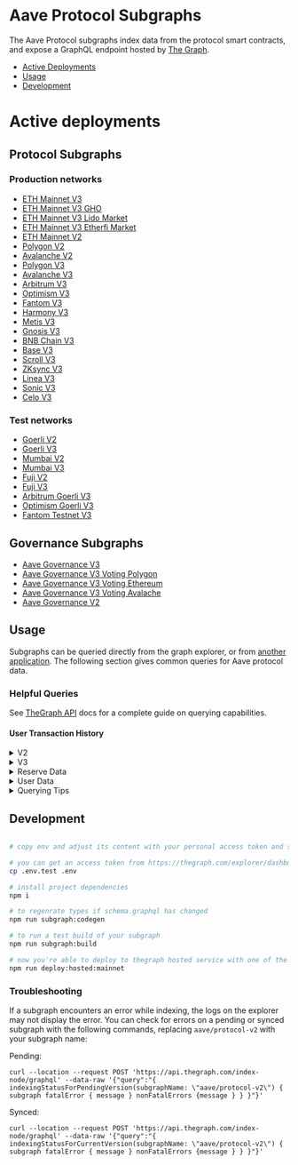 # Aave Protocol Subgraphs

The Aave Protocol subgraphs index data from the protocol smart contracts, and expose a GraphQL endpoint hosted by [The Graph](https://thegraph.com).

- [Active Deployments](#active-deployments)
- [Usage](#usage)
- [Development](#deployment)

# Active deployments

## Protocol Subgraphs

### Production networks

- [ETH Mainnet V3](https://thegraph.com/explorer/subgraphs/Cd2gEDVeqnjBn1hSeqFMitw8Q1iiyV9FYUZkLNRcL87g)
- [ETH Mainnet V3 GHO](https://thegraph.com/explorer/subgraphs/BQN5t5Mgti3BNLsZYEiL1MtiBJLa1DQJnaquXR1zTBjn)
- [ETH Mainnet V3 Lido Market](https://thegraph.com/explorer/subgraphs/5vxMbXRhG1oQr55MWC5j6qg78waWujx1wjeuEWDA6j3)
- [ETH Mainnet V3 Etherfi Market](https://thegraph.com/explorer/subgraphs/8o4HGApJkAqnvxAHShG4w5xiXihHyL7HkeDdQdRUYmqZ)
- [ETH Mainnet V2](https://thegraph.com/explorer/subgraphs/8wR23o1zkS4gpLqLNU4kG3JHYVucqGyopL5utGxP2q1N)
- [Polygon V2](https://thegraph.com/explorer/subgraphs/H1Et77RZh3XEf27vkAmJyzgCME2RSFLtDS2f4PPW6CGp)
- [Avalanche V2](https://thegraph.com/explorer/subgraphs/EZvK18pMhwiCjxwesRLTg81fP33WnR6BnZe5Cvma3H1C)
- [Polygon V3](https://thegraph.com/explorer/subgraphs/Co2URyXjnxaw8WqxKyVHdirq9Ahhm5vcTs4dMedAq211)
- [Avalanche V3](https://thegraph.com/explorer/subgraphs/2h9woxy8RTjHu1HJsCEnmzpPHFArU33avmUh4f71JpVn)
- [Arbitrum V3](https://thegraph.com/explorer/subgraphs/DLuE98kEb5pQNXAcKFQGQgfSQ57Xdou4jnVbAEqMfy3B)
- [Optimism V3](https://thegraph.com/explorer/subgraphs/DSfLz8oQBUeU5atALgUFQKMTSYV9mZAVYp4noLSXAfvb)
- [Fantom V3](https://thegraph.com/explorer/subgraphs/6L1vPqyE3xvkzkWjh6wUKc1ABWYYps5HJahoxhrv2PJn)
- [Harmony V3](https://thegraph.com/explorer/subgraphs/FifJapBdCqT9vgNqJ5axmr6eNyUpUSaRAbbZTfsViNsT)
- [Metis V3](https://metisapi.0xgraph.xyz/subgraphs/name/aave/protocol-v3-metis)
- [Gnosis V3](https://thegraph.com/explorer/subgraphs/HtcDaL8L8iZ2KQNNS44EBVmLruzxuNAz1RkBYdui1QUT)
- [BNB Chain V3](https://thegraph.com/explorer/subgraphs/7Jk85XgkV1MQ7u56hD8rr65rfASbayJXopugWkUoBMnZ)
- [Base V3](https://thegraph.com/explorer/subgraphs/GQFbb95cE6d8mV989mL5figjaGaKCQB3xqYrr1bRyXqF)
- [Scroll V3](https://thegraph.com/explorer/subgraphs/74JwenoHZb2aAYVGCCSdPWzi9mm745dyHyQQVoZ7Sbub)
- [ZKsync V3](https://thegraph.com/explorer/subgraphs/ENYSc8G3WvrbhWH8UZHrqPWYRcuyCaNmaTmoVp7uzabM)
- [Linea V3](https://thegraph.com/explorer/subgraphs/Gz2kjnmRV1fQj3R8cssoZa5y9VTanhrDo4Mh7nWW1wHa)
- [Sonic V3](https://thegraph.com/explorer/subgraphs/FQcacc4ZJaQVS9euWb76nvpSq2GxavBnUM6DU6tmspbi)
- [Celo V3](https://thegraph.com/explorer/subgraphs/72ysXwyqW9CvfqD8keWo2fEfdKZQRWGYdgC6cnvTSFKy)

### Test networks

- [Goerli V2](https://thegraph.com/hosted-service/subgraph/aave/protocol-v2-goerli)
- [Goerli V3](https://thegraph.com/hosted-service/subgraph/aave/protocol-v3-goerli)
- [Mumbai V2](https://thegraph.com/hosted-service/subgraph/aave/aave-v2-polygon-mumbai)
- [Mumbai V3](https://thegraph.com/hosted-service/subgraph/aave/protocol-v3-mumbai)
- [Fuji V2](https://thegraph.com/explorer/subgraphs/CkLPS5QuGQR5Ys6w9TSLCbUQ6zvKoa6R5SJmmRqFQjpd)
- [Fuji V3](https://thegraph.com/hosted-service/subgraph/aave/protocol-v3-fuji)
- [Arbitrum Goerli V3](https://thegraph.com/hosted-service/subgraph/aave/protocol-v3-arbitrum-goerli)
- [Optimism Goerli V3](https://thegraph.com/hosted-service/subgraph/aave/protocol-v3-optimism-goerli)
- [Fantom Testnet V3](https://thegraph.com/hosted-service/subgraph/aave/protocol-v3-fantom-testnet)

## Governance Subgraphs

- [Aave Governance V3](https://thegraph.com/explorer/subgraphs/A7QMszgomC9cnnfpAcqZVLr2DffvkGNfimD8iUSMiurK)
- [Aave Governance V3 Voting Polygon](https://thegraph.com/explorer/subgraphs/32WLrLTQctAgfoshbkteHfxLu3DpAeZwh2vUPWXV6Qxu)
- [Aave Governance V3 Voting Ethereum](https://thegraph.com/explorer/subgraphs/2QPwuCfFtQ8WSCZoN3i9SmdoabMzbq2pmg4kRbrhymBV?view=Query&chain=arbitrum-one)
- [Aave Governance V3 Voting Avalache](https://thegraph.com/explorer/subgraphs/FngMWWGJV45McvV7GUBkrta9eoEi3sHZoH7MYnFQfZkr?view=Query&chain=arbitrum-one)
- [Aave Governance V2](https://thegraph.com/explorer/subgraphs/CfdJBpzFXCCCagNhMt2uQgqjDSVbaSNLV5f5c3BbGwip)

## Usage

Subgraphs can be queried directly from the graph explorer, or from [another application](https://thegraph.com/docs/en/developer/querying-from-your-app/). The following section gives common queries for Aave protocol data.

### Helpful Queries

See [TheGraph API](https://thegraph.com/docs/en/developer/graphql-api/) docs for a complete guide on querying capabilities.

#### User Transaction History

<details>
  <summary>V2</summary>

```
{
  userTransactions(
    where: { user: "insert_lowercase_address_here" }
    orderBy: timestamp
    orderDirection: desc
  ) {
    id
    timestamp
    txHash
    action
    ... on Deposit {
      amount
      reserve {
        symbol
        decimals
      }
      assetPriceUSD
    }
    ... on RedeemUnderlying {
      amount
      reserve {
        symbol
        decimals
      }
      assetPriceUSD
    }
    ... on Borrow {
      amount
      borrowRateMode
      borrowRate
      stableTokenDebt
      variableTokenDebt
      reserve {
        symbol
        decimals
      }
      assetPriceUSD
    }
    ... on UsageAsCollateral {
      fromState
      toState
      reserve {
        symbol
      }
    }
    ... on Repay {
      amount
      reserve {
        symbol
        decimals
      }
      assetPriceUSD
    }
    ... on Swap {
      borrowRateModeFrom
      borrowRateModeTo
      variableBorrowRate
      stableBorrowRate
      reserve {
        symbol
        decimals
      }
    }
    ... on LiquidationCall {
      collateralAmount
      collateralReserve {
        symbol
        decimals
      }
      principalAmount
      principalReserve {
        symbol
        decimals
      }
      collateralAssetPriceUSD
      borrowAssetPriceUSD
    }
  }
}
```

</details>

<details>
  <summary>V3</summary>

```
{
  userTransactions(
    where: { user: "insert_lowercase_address_here" }
    orderBy: timestamp
    orderDirection: desc
  ) {
    id
    timestamp
    txHash
    action
    ... on Supply {
      amount
      reserve {
        symbol
        decimals
      }
      assetPriceUSD
    }
    ... on RedeemUnderlying {
      amount
      reserve {
        symbol
        decimals
      }
      assetPriceUSD
    }
    ... on Borrow {
      amount
      borrowRateMode
      borrowRate
      stableTokenDebt
      variableTokenDebt
      reserve {
        symbol
        decimals
      }
      assetPriceUSD
    }
    ... on UsageAsCollateral {
      fromState
      toState
      reserve {
        symbol
      }
    }
    ... on Repay {
      amount
      reserve {
        symbol
        decimals
      }
      assetPriceUSD
    }
    ... on SwapBorrowRate {
      borrowRateModeFrom
      borrowRateModeTo
      variableBorrowRate
      stableBorrowRate
      reserve {
        symbol
        decimals
      }
    }
    ... on LiquidationCall {
      collateralAmount
      collateralReserve {
        symbol
        decimals
      }
      principalAmount
      principalReserve {
        symbol
        decimals
      }
      collateralAssetPriceUSD
      borrowAssetPriceUSD
    }
  }
}
```

</details>

<details>
  <summary>Reserve Data</summary>

#### Reserve Summary

The `reserve` entity gives data on the assets of the protocol including rates, configuration, and total supply/borrow amounts.

The aave-utilities library includes a [`formatReserves`](https://github.com/aave/aave-utilities/#formatReserves) function which can be used to format all data into a human readable format. The queries to fetch data for passing into this function can be found [here](https://github.com/aave/aave-utilities#subgraph).

Why does the raw subgraph data not match app.aave.com?

- aToken and debtToken balances are continuously increasing. The subgraph provides a snapshot of the balance at the time of indexing (not querying), which means fields affected by interest such as `totalLiquidity`, `availableLiquidity`, and `totalCurrentVariableDebt` will need to be formatted to get real-time values
- All rates (liquidityRate, variableBorrowRate, stableBorrowRate) are expressed as _APR_ with RAY units (10**27). To convert to the APY percentage as shown on the Aave frontend: `supplyAPY = (((1 + ((liquidityRate / 10**27) / 31536000)) ^ 31536000) - 1) \* 100`. [`formatReserves`](https://github.com/aave/aave-utilities/#formatReserves) will perform this calculation for you.

</details>

<details>
  <summary>User Data</summary>

#### User Summary

The `userReserve` entity gives the supply and borrow balances for a particular user along with the underlying reserve data.

The aave-utilities library includes a [`formatUserSummary`](https://github.com/aave/aave-utilities#formatUserSummary) function which can be used to format all data into a human readable format. The queries to fetch data for passing into this function can be found [here](https://github.com/aave/aave-utilities#subgraph).

Why does the raw subgraph data not match my account balances on app.aave.com?

- aToken and debtToken balances are continuously increasing. The subgraph provides a snapshot of the balance at the time of indexing (not querying), which means fields affected by interest such as `currentATokenBalance`, `currentVariableDebt`, and `currentStableDebt` will need to be formatted to get the real-time values

</details>

<details>
  <summary>Querying Tips</summary>

### Historical Queries

You can query for historical data by specifying a block number:

```
{
	reserves(block: {number: 14568297}){
  	symbol
  	liquidityRate
	}
}
```

To query based on a historical timestamp, you will need to convert the timstamp to the most recent block number, you will need to use an external tool such as [this](https://www.npmjs.com/package/ethereum-block-by-date).

### Pagination

The Graph places a limit on the number of items which can returned by a single query (currently 100). To fetch a larger number of items, the `first` and `skip` parameters can be used to create paginated queries.

For example, if you wanted to fetch the first 200 transactions for an Aave market, you can't query 200 items at once, but you can achieve the same thing by concatenating the output of these queries:

```
{
  userTransactions(orderBy: timestamp, orderDirection: asc, first: 100, skip: 0){
    timestamp
  }
}
```

```
{
  userTransactions(orderBy: timestamp, orderDirection: asc, first: 100, skip: 100){
    timestamp
  }
}
```

</details>

## Development

```bash

# copy env and adjust its content with your personal access token and subgraph name

# you can get an access token from https://thegraph.com/explorer/dashboard
cp .env.test .env

# install project dependencies
npm i

# to regenrate types if schema.graphql has changed
npm run subgraph:codegen

# to run a test build of your subgraph
npm run subgraph:build

# now you're able to deploy to thegraph hosted service with one of the deploy commands:
npm run deploy:hosted:mainnet

```

### Troubleshooting

If a subgraph encounters an error while indexing, the logs on the explorer may not display the error. You can check for errors on a pending or synced subgraph with the following commands, replacing `aave/protocol-v2` with your subgraph name:

Pending:

```
curl --location --request POST 'https://api.thegraph.com/index-node/graphql' --data-raw '{"query":"{ indexingStatusForPendingVersion(subgraphName: \"aave/protocol-v2\") { subgraph fatalError { message } nonFatalErrors {message } } }"}'
```

Synced:

```
curl --location --request POST 'https://api.thegraph.com/index-node/graphql' --data-raw '{"query":"{ indexingStatusForCurrentVersion(subgraphName: \"aave/protocol-v2\") { subgraph fatalError { message } nonFatalErrors {message } } }"}'
```

